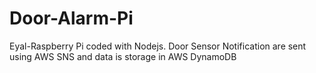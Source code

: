 # Door-Alarm-Pi
Eyal-Raspberry Pi coded with Nodejs. Door Sensor Notification are sent using AWS SNS and data is storage in AWS DynamoDB

